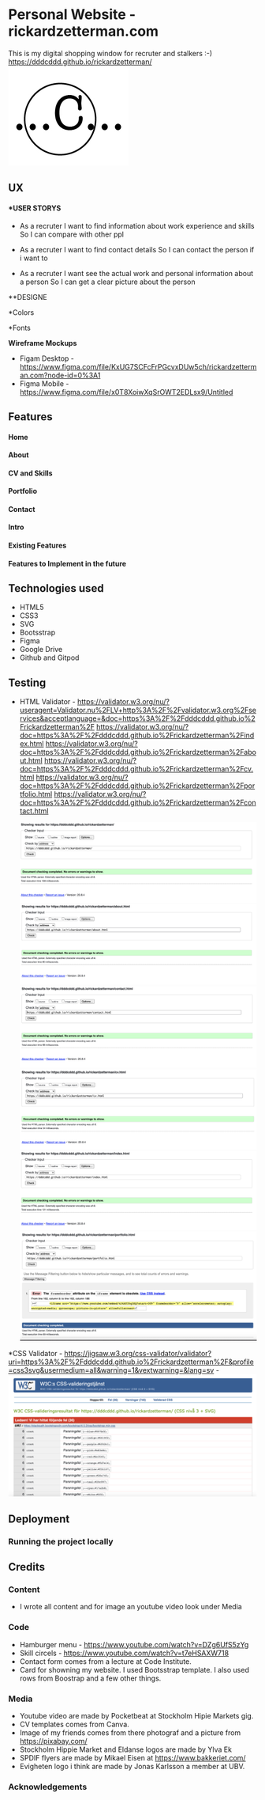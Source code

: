# **Personal Website - rickardzetterman.com**
This is my digital shopping window for recruter and stalkers :-) 
https://dddcddd.github.io/rickardzetterman/
<img src="asset/image/loggaC.jpg" alt="ops!">

## **UX**

#### *USER STORYS

*   As a recruter 
    I want to find information about work experience and skills 
    So I can compare with other ppl 

*   As a recruter 
    I want to find contact details 
    So I can contact the person if i want to

*   As a recruter 
    I want see the actual work and personal information about a person
    So I can get a clear picture about the person

**DESIGNE 

*Colors

*Fonts 


**Wireframe Mockups**
* Figam Desktop - https://www.figma.com/file/KxUG7SCFcFrPGcvxDUw5ch/rickardzetterman.com?node-id=0%3A1
* Figma Mobile - https://www.figma.com/file/x0T8XoiwXqSrOWT2EDLsx9/Untitled


## **Features**


#### **Home**

#### **About**

#### **CV and Skills**

#### **Portfolio**

#### **Contact**

#### **Intro**

#### **Existing Features**


#### **Features to Implement in the future**


## **Technologies used**
* HTML5  
* CSS3 
* SVG 
* Bootsstrap
* Figma
* Google Drive 
* Github and Gitpod 


## **Testing**

* HTML Validator - https://validator.w3.org/nu/?useragent=Validator.nu%2FLV+http%3A%2F%2Fvalidator.w3.org%2Fservices&acceptlanguage=&doc=https%3A%2F%2Fdddcddd.github.io%2Frickardzetterman%2F
                    https://validator.w3.org/nu/?doc=https%3A%2F%2Fdddcddd.github.io%2Frickardzetterman%2Findex.html
                    https://validator.w3.org/nu/?doc=https%3A%2F%2Fdddcddd.github.io%2Frickardzetterman%2Fabout.html
                    https://validator.w3.org/nu/?doc=https%3A%2F%2Fdddcddd.github.io%2Frickardzetterman%2Fcv.html
                    https://validator.w3.org/nu/?doc=https%3A%2F%2Fdddcddd.github.io%2Frickardzetterman%2Fportfolio.html
                    https://validator.w3.org/nu/?doc=https%3A%2F%2Fdddcddd.github.io%2Frickardzetterman%2Fcontact.html

    <img src="asset/image/rz.png" alt="ops!">
    <img src="asset/image/rz_about.png" alt="ops!">
    <img src="asset/image/rz_contact.png" alt="ops!">
    <img src="asset/image/rz_cv.png" alt="ops!">
    <img src="asset/image/rz_index.png" alt="ops!">
    <img src="asset/image/rz_portfolio.png" alt="ops!">

*CSS Validator - https://jigsaw.w3.org/css-validator/validator?uri=https%3A%2F%2Fdddcddd.github.io%2Frickardzetterman%2F&profile=css3svg&usermedium=all&warning=1&vextwarning=&lang=sv
                -    <img src="asset/image/jigsaw.png" alt="ops!">


## **Deployment**


### **Running the project locally**


## **Credits**

### **Content**
* I wrote all content and for image an youtube video look under Media 

### **Code**
* Hamburger menu - https://www.youtube.com/watch?v=DZg6UfS5zYg
* Skill circels - https://www.youtube.com/watch?v=t7eHSAXW718
* Contact form comes from a lecture at Code Institute.
* Card for showning my website. I used Bootsstrap template. I also used rows from Boostrap and a few other things. 

### **Media**
* Youtube video are made by Pocketbeat at Stockholm Hipie Markets gig.
* CV templates comes from Canva.
* Image of my friends comes from there photograf and a picture from https://pixabay.com/
* Stockholm Hippie Market and Eldanse logos are made by Ylva Ek
* SPDIF flyers are made by Mikael Eisen at https://www.bakkeriet.com/
* Evigheten logo i think are made by Jonas Karlsson a member at UBV. 

### **Acknowledgements**

